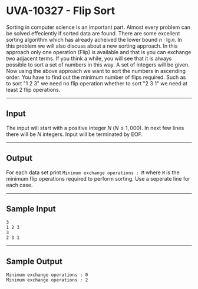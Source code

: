 # UVA-10327 - Flip Sort

Sorting in computer science is an important part. Almost every problem can be solved effeciently if sorted data are found. There are some excellent sorting algorithm which has already acheived the lower bound $n \cdot \lg{n}$. In this problem we will also discuss about a new sorting approach. In this approach only one operation (Flip) is available and that is you can exchange two adjacent terms. If you think a while, you will see that it is always possible to sort a set of numbers in this way. A set of integers will be given. Now using the above approach we want to sort the numbers in ascending order. You have to find out the minimum number of flips required. Such as to sort "1 2 3" we need no flip operation whether to sort "2 3 1" we need at least 2 flip operations.

---
## Input

The input will start with a positive integer $N$ ($N \le 1,000$). In next few lines there will be $N$ integers. Input will be terminated by EOF.

---
## Output

For each data set print `Minimum exchange operations : M` where `M` is the minimum flip operations required to perform sorting. Use a seperate line for each case.

---
## Sample Input

```
3
1 2 3
3
2 3 1
```

---
## Sample Output

```
Minimum exchange operations : 0
Minimum exchange operations : 2
```